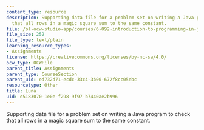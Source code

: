 ```yaml
---
content_type: resource
description: Supporting data file for a problem set on writing a Java program to check
  that all rows in a magic square sum to the same constant.
file: /ol-ocw-studio-app/courses/6-092-introduction-to-programming-in-java-january-iap-2010/e51830701e0ef2989f97b7440ae2b996_Luna.txt
file_size: 252
file_type: text/plain
learning_resource_types:
- Assignments
license: https://creativecommons.org/licenses/by-nc-sa/4.0/
ocw_type: OCWFile
parent_title: Assignments
parent_type: CourseSection
parent_uid: ed732d71-ecdc-33c4-3b00-672f8cc05ebc
resourcetype: Other
title: Luna
uid: e5183070-1e0e-f298-9f97-b7440ae2b996
---
```

Supporting data file for a problem set on writing a Java program to check that all rows in a magic square sum to the same constant.